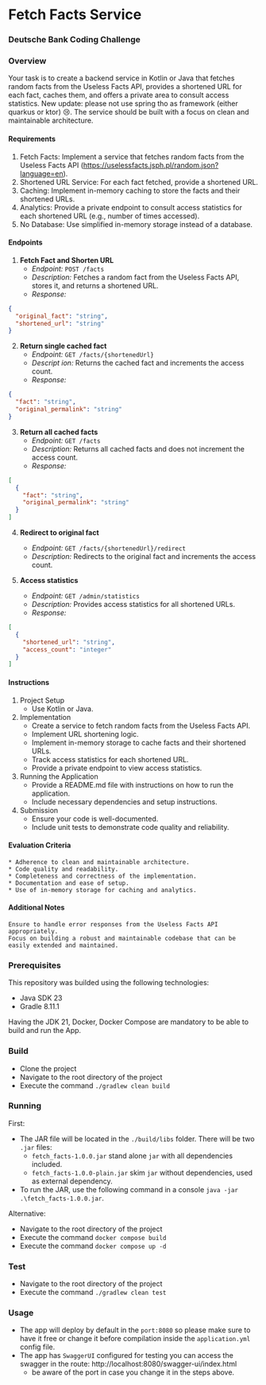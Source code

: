 # Fetch Facts Service

### Deutsche Bank Coding Challenge
### Overview
Your task is to create a backend service in Kotlin or Java that fetches random facts from the Useless Facts API, provides a shortened URL for each fact, caches them, and offers a private area to consult access statistics.
New update: please not use spring tho as framework (either quarkus or ktor) 😢.
The service should be built with a focus on clean and maintainable architecture.

#### Requirements
1. Fetch Facts: Implement a service that fetches random facts from the Useless Facts API (https://uselessfacts.jsph.pl/random.json?language=en).
2. Shortened URL Service: For each fact fetched, provide a shortened URL.
3. Caching: Implement in-memory caching to store the facts and their shortened URLs.
4. Analytics: Provide a private endpoint to consult access statistics for each shortened URL (e.g., number of times accessed).
5. No Database: Use simplified in-memory storage instead of a database.

#### Endpoints
1. **Fetch Fact and Shorten URL**
   * *Endpoint:* `POST /facts`  
   * *Description:* Fetches a random fact from the Useless Facts API, stores it, and returns a shortened URL.  
   * *Response:*
```json
{
  "original_fact": "string",
  "shortened_url": "string"
}
```

2. **Return single cached fact**
    * *Endpoint:* `GET /facts/{shortenedUrl}`
    * *Descript ion:* Returns the cached fact and increments the access count.
    * *Response:*
```json
{
  "fact": "string",
  "original_permalink": "string"
}
```

3. **Return all cached facts**
    * *Endpoint:* `GET /facts`
    * *Description:* Returns all cached facts and does not increment the access count.
    * *Response:*
```json
[
  {
    "fact": "string",
    "original_permalink": "string"
  }
]
```

4. **Redirect to original fact**
    * *Endpoint:* `GET /facts/{shortenedUrl}/redirect`
    * *Description:* Redirects to the original fact and increments the access count.

5. **Access statistics**
   * *Endpoint:* `GET /admin/statistics`  
   * *Description:* Provides access statistics for all shortened URLs.
   * *Response:*
```json
[
  {
    "shortened_url": "string",
    "access_count": "integer"
  }
]
```

#### Instructions
1. Project Setup
    * Use Kotlin or Java.
2. Implementation
    * Create a service to fetch random facts from the Useless Facts API.
    * Implement URL shortening logic.
    * Implement in-memory storage to cache facts and their shortened URLs.
    * Track access statistics for each shortened URL.
    * Provide a private endpoint to view access statistics.
3. Running the Application
    * Provide a README.md file with instructions on how to run the application.
    * Include necessary dependencies and setup instructions.
4. Submission
    * Ensure your code is well-documented.
    * Include unit tests to demonstrate code quality and reliability.

#### Evaluation Criteria
    * Adherence to clean and maintainable architecture.
    * Code quality and readability.
    * Completeness and correctness of the implementation.
    * Documentation and ease of setup.
    * Use of in-memory storage for caching and analytics.

#### Additional Notes
    Ensure to handle error responses from the Useless Facts API appropriately.
    Focus on building a robust and maintainable codebase that can be easily extended and maintained.

### Prerequisites

This repository was builded using the following technologies:

* Java SDK 23
* Gradle 8.11.1

Having the JDK 21, Docker, Docker Compose are mandatory to be able to build and run the App.

### Build

* Clone the project
* Navigate to the root directory of the project
* Execute the command `./gradlew clean build`


### Running

First:
* The JAR file will be located in the `./build/libs` folder. There will be two `.jar` files:
    * `fetch_facts-1.0.0.jar` stand alone `jar` with all dependencies included.
    * `fetch_facts-1.0.0-plain.jar` skim `jar` without dependencies, used as external dependency.
* To run the JAR, use the following command in a console `java -jar .\fetch_facts-1.0.0.jar`.

Alternative:
* Navigate to the root directory of the project
* Execute the command `docker compose build`
* Execute the command `docker compose up -d`

### Test

* Navigate to the root directory of the project
* Execute the command `./gradlew clean test`

### Usage

* The app will deploy by default in the `port:8080` so please make sure to have it free or change it
  before compilation inside the `application.yml` config file.
* The app has `SwaggerUI` configured for testing you can access the swagger in the
  route: http://localhost:8080/swagger-ui/index.html
    * be aware of the port in case you change it in the steps above.